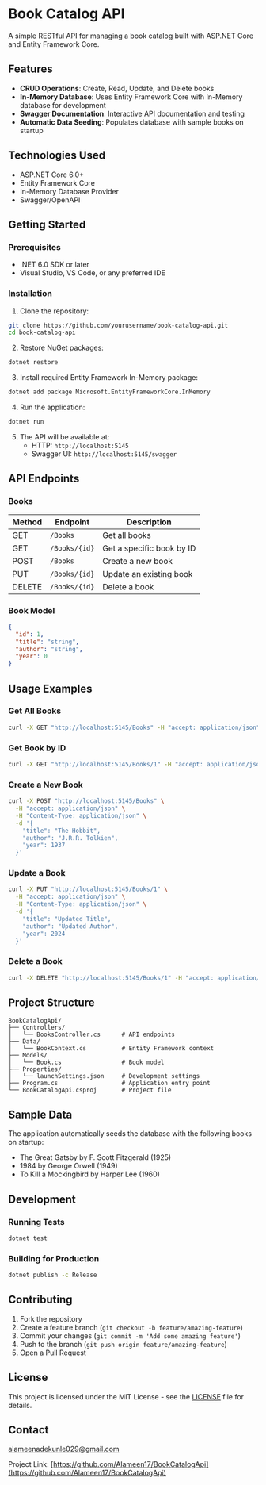 # Book Catalog API

A simple RESTful API for managing a book catalog built with ASP.NET Core and Entity Framework Core.

## Features

- **CRUD Operations**: Create, Read, Update, and Delete books
- **In-Memory Database**: Uses Entity Framework Core with In-Memory database for development
- **Swagger Documentation**: Interactive API documentation and testing
- **Automatic Data Seeding**: Populates database with sample books on startup

## Technologies Used

- ASP.NET Core 6.0+
- Entity Framework Core
- In-Memory Database Provider
- Swagger/OpenAPI

## Getting Started

### Prerequisites

- .NET 6.0 SDK or later
- Visual Studio, VS Code, or any preferred IDE

### Installation

1. Clone the repository:
```bash
git clone https://github.com/yourusername/book-catalog-api.git
cd book-catalog-api
```

2. Restore NuGet packages:
```bash
dotnet restore
```

3. Install required Entity Framework In-Memory package:
```bash
dotnet add package Microsoft.EntityFrameworkCore.InMemory
```

4. Run the application:
```bash
dotnet run
```

5. The API will be available at:
   - HTTP: `http://localhost:5145`
   - Swagger UI: `http://localhost:5145/swagger`

## API Endpoints

### Books

| Method | Endpoint | Description |
|--------|----------|-------------|
| GET | `/Books` | Get all books |
| GET | `/Books/{id}` | Get a specific book by ID |
| POST | `/Books` | Create a new book |
| PUT | `/Books/{id}` | Update an existing book |
| DELETE | `/Books/{id}` | Delete a book |

### Book Model

```json
{
  "id": 1,
  "title": "string",
  "author": "string",
  "year": 0
}
```

## Usage Examples

### Get All Books
```bash
curl -X GET "http://localhost:5145/Books" -H "accept: application/json"
```

### Get Book by ID
```bash
curl -X GET "http://localhost:5145/Books/1" -H "accept: application/json"
```

### Create a New Book
```bash
curl -X POST "http://localhost:5145/Books" \
  -H "accept: application/json" \
  -H "Content-Type: application/json" \
  -d '{
    "title": "The Hobbit",
    "author": "J.R.R. Tolkien",
    "year": 1937
  }'
```

### Update a Book
```bash
curl -X PUT "http://localhost:5145/Books/1" \
  -H "accept: application/json" \
  -H "Content-Type: application/json" \
  -d '{
    "title": "Updated Title",
    "author": "Updated Author",
    "year": 2024
  }'
```

### Delete a Book
```bash
curl -X DELETE "http://localhost:5145/Books/1" -H "accept: application/json"
```

## Project Structure

```
BookCatalogApi/
├── Controllers/
│   └── BooksController.cs      # API endpoints
├── Data/
│   └── BookContext.cs          # Entity Framework context
├── Models/
│   └── Book.cs                 # Book model
├── Properties/
│   └── launchSettings.json     # Development settings
├── Program.cs                  # Application entry point
└── BookCatalogApi.csproj       # Project file
```

## Sample Data

The application automatically seeds the database with the following books on startup:
- The Great Gatsby by F. Scott Fitzgerald (1925)
- 1984 by George Orwell (1949)
- To Kill a Mockingbird by Harper Lee (1960)

## Development

### Running Tests
```bash
dotnet test
```

### Building for Production
```bash
dotnet publish -c Release
```

## Contributing

1. Fork the repository
2. Create a feature branch (`git checkout -b feature/amazing-feature`)
3. Commit your changes (`git commit -m 'Add some amazing feature'`)
4. Push to the branch (`git push origin feature/amazing-feature`)
5. Open a Pull Request

## License

This project is licensed under the MIT License - see the [LICENSE](LICENSE) file for details.

## Contact

alameenadekunle029@gmail.com

Project Link: [https://github.com/Alameen17/BookCatalogApi](https://github.com/Alameen17/BookCatalogApi)
